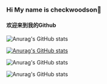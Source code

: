 ### Hi My name is checkwoodson👋
#### 欢迎来到我的Github

![Anurag's GitHub stats](https://github-readme-stats.vercel.app/api?username=checkwoodson&show_icons=true&theme=radical)

[![Anurag's GitHub stats](https://github-readme-stats.vercel.app/api?username=checkwoodson)](https://github.com/anuraghazra/github-readme-stats)

![Anurag's GitHub stats](https://github-readme-stats.vercel.app/api?username=checkwoodson&hide=contribs,prs)

![Anurag's GitHub stats](https://github-readme-stats.vercel.app/api?username=checkwoodson&show_icons=true)
